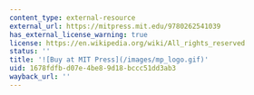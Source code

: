 ```yaml
---
content_type: external-resource
external_url: https://mitpress.mit.edu/9780262541039
has_external_license_warning: true
license: https://en.wikipedia.org/wiki/All_rights_reserved
status: ''
title: '![Buy at MIT Press](/images/mp_logo.gif)'
uid: 1678fdfb-d07e-4be8-9d18-bccc51dd3ab3
wayback_url: ''
---
```

